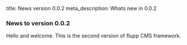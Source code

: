 title: News version 0.0.2
meta_description: Whats new in 0.0.2

### News to version 0.0.2

Hello and welcome. This is the second version of flupp CMS framework.